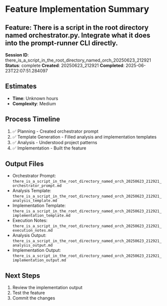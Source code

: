 # Feature Implementation Summary

## Feature: There is a script in the root directory named orchestrator.py. Integrate what it does into the prompt-runner CLI directly.
**Session ID**: there_is_a_script_in_the_root_directory_named_orch_20250623_212921
**Status**: complete
**Created**: 20250623_212921
**Completed**: 2025-06-23T22:07:51.284097

## Estimates
- **Time**: Unknown hours
- **Complexity**: Medium

## Process Timeline
1. ✅ Planning - Created orchestrator prompt
2. ✅ Template Generation - Filled analysis and implementation templates  
3. ✅ Analysis - Understood project patterns
4. ✅ Implementation - Built the feature

## Output Files
- Orchestrator Prompt: `there_is_a_script_in_the_root_directory_named_orch_20250623_212921_orchestrator_prompt.md`
- Analysis Template: `there_is_a_script_in_the_root_directory_named_orch_20250623_212921_analysis_template.md`
- Implementation Template: `there_is_a_script_in_the_root_directory_named_orch_20250623_212921_implementation_template.md`
- Execution Notes: `there_is_a_script_in_the_root_directory_named_orch_20250623_212921_execution_notes.md`
- Analysis Output: `there_is_a_script_in_the_root_directory_named_orch_20250623_212921_analysis_output.md`
- Implementation Output: `there_is_a_script_in_the_root_directory_named_orch_20250623_212921_implementation_output.md`

## Next Steps
1. Review the implementation output
2. Test the feature
3. Commit the changes
